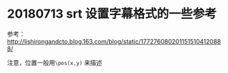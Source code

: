 # 20180713 srt 设置字幕格式的一些参考

参考： http://lishirongandcto.blog.163.com/blog/static/1772760802011515104120888/

注意，位置一般用`\pos(x,y)` 来描述



